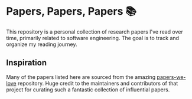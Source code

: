 # Papers, Papers, Papers 📚

This repository is a personal collection of research papers I've read over time, primarily related to software engineering.
The goal is to track and organize my reading journey.

## Inspiration

Many of the papers listed here are sourced from the amazing [papers-we-love](https://github.com/papers-we-love/papers-we-love) repository.
Huge credit to the maintainers and contributors of that project for curating such a fantastic collection of influential papers.
